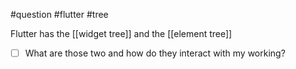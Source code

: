 #question #flutter #tree

Flutter has the [[widget tree]] and the [[element tree]]

- [ ] What are those two and how do they interact with my working?